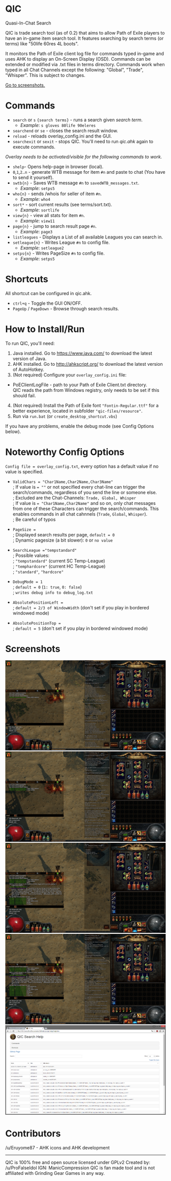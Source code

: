 # QIC
Quasi-In-Chat Search

QIC is trade search tool (as of 0.2) that aims to allow Path of Exile players to have an in-game item search tool. It features searching by search terms (or terms) like "50life 60res 4L boots".

It monitors the Path of Exile client log file for commands typed in-game and uses AHK to display an On-Screen Display (OSD). Commands can be extended or modified via .txt files in terms directory. Commands work when typed in all Chat Channels except the following: "Global", "Trade", "Whisper". This is subject to changes.  

[Go to screenshots.](#screenshots)

# Commands

* `search` or `s` `{search terms}` - runs a search given _search term_.
  * _Example_: `s gloves 80life 90eleres`
* `searchend` or `se` - closes the search result window.
* `reload` - reloads overlay_config.ini and the GUI.
* `searchexit` or `sexit` - stops QIC. You'll need to run _qic.ahk_ again to execute commands.
 
_Overlay needs to be activated/visible for the following commands to work._
* `shelp`- Opens help-page in browser (local).
* `0`,`1`,`2`..`n` - generate WTB message for item `#n` and paste to chat (You have to send it yourself).
* `swtb{n}` - Saves WTB message `#n` to `savedWTB_messages.txt`.
  * _Example_: `setps5`
* `who{n}` - sends /whois for seller of item `#n`.
  * _Example_: `who4`
* `sort*` - sort current results (see terms/sort.txt).
  * _Example_: `sortlife`
* `view{n}` - view all stats for item `#n`.
  * _Example_: `view11`
* `page{n}` - jump to search result page `#n`.
  * _Example_: `page3`
* `listleagues` - Displays a List of all available Leagues you can search in.
* `setleague{n}` - Writes League `#n` to config file.
  * _Example_: `setleague2`
* `setps{n}` - Writes PageSize `#n` to config file.
  * _Example_: `setps5`

# Shortcuts
All shortcut can be configured in qic.ahk.
* `ctrl+q` - Toggle the GUI ON/OFF.
* `PageUp` / `PageDown` - Browse through search results.

# How to Install/Run

To run QIC, you'll need:

1. Java installed. Go to https://www.java.com/ to download the latest version of Java.
2. AHK installed. Go to http://ahkscript.org/ to download the latest version of AutoHotkey.
3. (Not required) Configure your `overlay_config.ini` file:
  * PoEClientLogFile - path to your Path of Exile Client.txt directory.  
    QIC reads the path from Windows registry, only needs to be set if this should fail.
4. (Not required) Install the Path of Exile font `"Fontin-Regular.ttf"` for a better experience, located in subfolder `"qic-files/resource"`.
5. Run via `run.bat` (or `create_desktop_shortcut.vbs`)  

If you have any problems, enable the debug mode (see Config Options below).

# Noteworthy Config Options

`Config file = overlay_config.txt`, every option has a default value if no value is specified.
* `ValidChars = "Char1Name,Char2Name,Char3Name"`  
; If value is `= ""` or not specified every chat-line can trigger the search/commands, regardless of you send the line or someone else.  
; Excluded are the Chat-Channels: `Trade, Global, Whisper`  
; If value is `= "Char1Name,Char2Name"` and so on, only chat messages from one of these Characters can trigger the search/commands. This enables commands in all chat cahnnels (`Trade`, `Global`, `Whisper`).  
; Be careful of typos

* `PageSize = `  
; Displayed search results per page, `default = 0`  
; Dynamic pagesize (a bit slower): `0` or `no value` 
* `SearchLeague ="tempstandard"`  
; Possible values:   
; 	`"tempstandard"` (current SC Temp-League)   
;	`"temphardcore"` (current HC Temp-League)   
;	`"standard"`, `"hardcore"`  

* `DebugMode = 1`  
; `default = 0` (`1: true`, `0: false`)  
; `writes debug info to debug_log.txt`

* `AbsolutePositionLeft =`  
; `default = 2/3 of WindowWidth` (don't set if you play in bordered windowed mode)  
* `AbsolutePositionTop =`  
; `default = 5` (don't set if you play in bordered windowed mode)  

# Screenshots

![1](https://raw.githubusercontent.com/poeqic/qic/gh-pages/images/scr01.png)
![2](https://raw.githubusercontent.com/poeqic/qic/gh-pages/images/scr02.png)
![3](https://raw.githubusercontent.com/poeqic/qic/gh-pages/images/scr03.png)
![4](https://raw.githubusercontent.com/poeqic/qic/gh-pages/images/scr04.png)
![5](https://raw.githubusercontent.com/poeqic/qic/gh-pages/images/screen-help.png)

# Contributors

/u/Eruyome87 - AHK icons and AHK development

---

QIC is 100% free and open source licensed under GPLv2
Created by: /u/ProFalseIdol IGN: ManicCompression
QIC is fan made tool and is not affiliated with Grinding Gear Games in any way.

